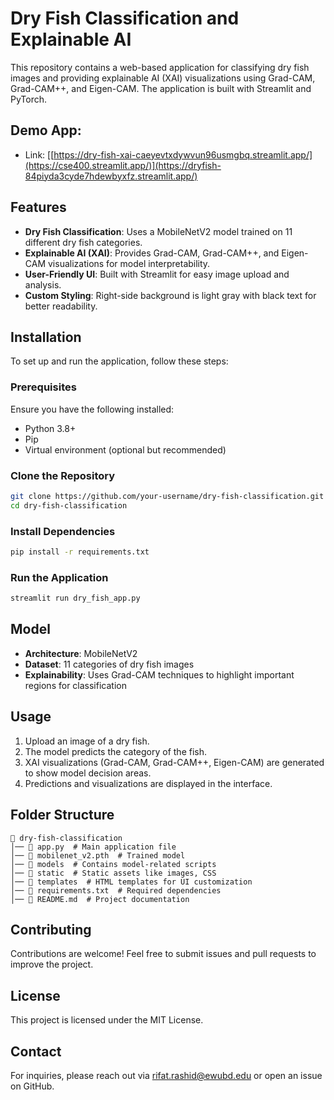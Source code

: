 # Dry Fish Classification and Explainable AI

This repository contains a web-based application for classifying dry fish images and providing explainable AI (XAI) visualizations using Grad-CAM, Grad-CAM++, and Eigen-CAM. The application is built with Streamlit and PyTorch.

## Demo App: 
- Link: [[https://dry-fish-xai-caeyevtxdywvun96usmgbq.streamlit.app/](https://cse400.streamlit.app/)](https://dryfish-84piyda3cyde7hdewbyxfz.streamlit.app/)

## Features
- **Dry Fish Classification**: Uses a MobileNetV2 model trained on 11 different dry fish categories.
- **Explainable AI (XAI)**: Provides Grad-CAM, Grad-CAM++, and Eigen-CAM visualizations for model interpretability.
- **User-Friendly UI**: Built with Streamlit for easy image upload and analysis.
- **Custom Styling**: Right-side background is light gray with black text for better readability.

## Installation
To set up and run the application, follow these steps:

### Prerequisites
Ensure you have the following installed:
- Python 3.8+
- Pip
- Virtual environment (optional but recommended)

### Clone the Repository
```sh
git clone https://github.com/your-username/dry-fish-classification.git
cd dry-fish-classification
```

### Install Dependencies
```sh
pip install -r requirements.txt
```

### Run the Application
```sh
streamlit run dry_fish_app.py
```

## Model
- **Architecture**: MobileNetV2
- **Dataset**: 11 categories of dry fish images
- **Explainability**: Uses Grad-CAM techniques to highlight important regions for classification

## Usage
1. Upload an image of a dry fish.
2. The model predicts the category of the fish.
3. XAI visualizations (Grad-CAM, Grad-CAM++, Eigen-CAM) are generated to show model decision areas.
4. Predictions and visualizations are displayed in the interface.

## Folder Structure
```
📂 dry-fish-classification
│── 📄 app.py  # Main application file
│── 📄 mobilenet_v2.pth  # Trained model
│── 📂 models  # Contains model-related scripts
│── 📂 static  # Static assets like images, CSS
│── 📂 templates  # HTML templates for UI customization
│── 📂 requirements.txt  # Required dependencies
│── 📂 README.md  # Project documentation
```

## Contributing
Contributions are welcome! Feel free to submit issues and pull requests to improve the project.

## License
This project is licensed under the MIT License.

## Contact
For inquiries, please reach out via [rifat.rashid@ewubd.edu](mailto:rifat.rashid@ewubd.edu) or open an issue on GitHub.

